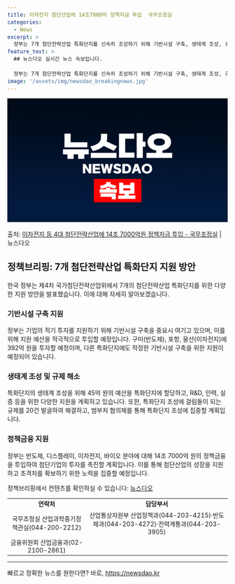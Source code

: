 ```yaml
---
title: 이차전지 첨단산업에 14조7000억 정책자금 투입  국무조정실
categories:
  - News
excerpt: >
  정부는 7개 첨단전략산업 특화단지를 신속히 조성하기 위해 기반시설 구축, 생태계 조성, 규제 해소 등의 지원…
feature_text: >
  ## 뉴스다오 실시간 뉴스 속보입니다.

  정부는 7개 첨단전략산업 특화단지를 신속히 조성하기 위해 기반시설 구축, 생태계 조성, 규제 해소 등의 지원…
image: '/assets/img/newsdao_breakingnews.jpg'
---
```


![뉴스다오 속보](/assets/img/newsdao_breakingnews.jpg)

<p>출처: <a href="https://newsdao.kr/2866" rel="dofollow">이차전지 등 4대 첨단전략산업에 14조 7000억원 정책자금 투입 - 국무조정실</a> | 뉴스다오</p>

<h2 data-ke-size="size26">정책브리핑: 7개 첨단전략산업 특화단지 지원 방안</h2>

<p data-ke-size="size16">한국 정부는 제4차 국가첨단전략산업위에서 7개의 첨단전략산업 특화단지를 위한 다양한 지원 방안을 발표했습니다. 이에 대해 자세히 알아보겠습니다.</p>

<h3>기반시설 구축 지원</h3>
<p data-ke-size="size16">정부는 기업의 적기 투자를 지원하기 위해 기반시설 구축을 중요시 여기고 있으며, 이를 위해 지원 예산을 적극적으로 투입할 예정입니다. 구미(반도체), 포항, 울산(이차전지)에 392억 원을 투자할 예정이며, 다른 특화단지에도 적정한 기반시설 구축을 위한 지원이 예정되어 있습니다.</p>

<h3>생태계 조성 및 규제 해소</h3>
<p data-ke-size="size16">특화단지의 생태계 조성을 위해 45억 원의 예산을 특화단지에 할당하고, R&D, 인력, 실증 등을 위한 다양한 지원을 계획하고 있습니다. 또한, 특화단지 조성에 걸림돌이 되는 규제를 20건 발굴하여 해결하고, 범부처 협의체를 통해 특화단지 조성에 집중할 계획입니다.</p>

<h3>정책금융 지원</h3>
<p data-ke-size="size16">정부는 반도체, 디스플레이, 이차전지, 바이오 분야에 대해 14조 7000억 원의 정책금융을 투입하여 첨단기업의 투자를 촉진할 계획입니다. 이를 통해 첨단산업의 성장을 지원하고 초격차를 확보하기 위한 노력을 집중할 예정입니다.</p>

<p data-ke-size="size16">정책브리핑에서 컨텐츠를 확인하실 수 있습니다: <a href="https://newsdao.kr/2866">뉴스다오</a></p>

<table>
	<tr>
		<td style="text-align: center; height: 17px;"><b>연락처</b></td>
		<td style="text-align: center; height: 17px;"><b>담당부서</b></td>
	</tr>
	<tr>
		<td style="text-align: center; height: 17px;">국무조정실 산업과학중기정책관실(044-200-2212)</td>
		<td style="text-align: center; height: 17px;">산업통상자원부 산업정책과(044-203-4215)·반도체과(044-203-4272)·전력계통과(044-203-3905)</td>
	</tr>
	<tr>
		<td style="text-align: center; height: 17px;">금융위원회 산업금융과(02-2100-2861)</td>
	</tr>
</table>
<hr> 

빠르고 정확한 뉴스를 원한다면? 바로, <a href="https://newsdao.kr" rel="dofollow">https://newsdao.kr</a>


    
